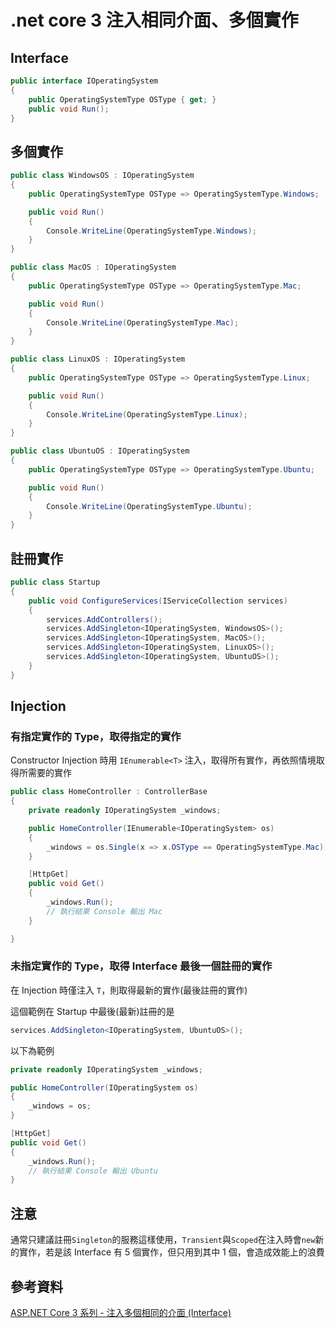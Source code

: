 # .net core 3 注入相同介面、多個實作

## Interface

```C#
public interface IOperatingSystem
{
    public OperatingSystemType OSType { get; }
    public void Run();
}
```

## 多個實作

```C#
public class WindowsOS : IOperatingSystem
{
    public OperatingSystemType OSType => OperatingSystemType.Windows;

    public void Run()
    {
        Console.WriteLine(OperatingSystemType.Windows);
    }
}
```

```C#
public class MacOS : IOperatingSystem
{
    public OperatingSystemType OSType => OperatingSystemType.Mac;

    public void Run()
    {
        Console.WriteLine(OperatingSystemType.Mac);
    }
}
```

```C#
public class LinuxOS : IOperatingSystem
{
    public OperatingSystemType OSType => OperatingSystemType.Linux;

    public void Run()
    {
        Console.WriteLine(OperatingSystemType.Linux);
    }
}
```

```C#
public class UbuntuOS : IOperatingSystem
{
    public OperatingSystemType OSType => OperatingSystemType.Ubuntu;

    public void Run()
    {
        Console.WriteLine(OperatingSystemType.Ubuntu);
    }
}
```

## 註冊實作

```C#
public class Startup
{
    public void ConfigureServices(IServiceCollection services)
    {
        services.AddControllers();
        services.AddSingleton<IOperatingSystem, WindowsOS>();
        services.AddSingleton<IOperatingSystem, MacOS>();
        services.AddSingleton<IOperatingSystem, LinuxOS>();
        services.AddSingleton<IOperatingSystem, UbuntuOS>();
    }
}
```

## Injection

### 有指定實作的 Type，取得指定的實作

Constructor Injection 時用 `IEnumerable<T>` 注入，取得所有實作，再依照情境取得所需要的實作

```C#
public class HomeController : ControllerBase
{
    private readonly IOperatingSystem _windows;

    public HomeController(IEnumerable<IOperatingSystem> os)
    {
        _windows = os.Single(x => x.OSType == OperatingSystemType.Mac);
    }

    [HttpGet]
    public void Get()
    {
        _windows.Run();
        // 執行結果 Console 輸出 Mac
    }

}
```

### 未指定實作的 Type，取得 Interface 最後一個註冊的實作

在 Injection 時僅注入 `T`，則取得最新的實作(最後註冊的實作)

這個範例在 Startup 中最後(最新)註冊的是

```C#
services.AddSingleton<IOperatingSystem, UbuntuOS>();
```

以下為範例

```C#
private readonly IOperatingSystem _windows;

public HomeController(IOperatingSystem os)
{
    _windows = os;
}

[HttpGet]
public void Get()
{
    _windows.Run();
    // 執行結果 Console 輸出 Ubuntu
}
```

## 注意

通常只建議註冊`Singleton`的服務這樣使用，`Transient`與`Scoped`在注入時會`new`新的實作，若是該 Interface 有 5 個實作，但只用到其中 1 個，會造成效能上的浪費

## 參考資料

[ASP.NET Core 3 系列 - 注入多個相同的介面 (Interface)](https://blog.johnwu.cc/article/asp-net-core-3-di-same-interface.html)
